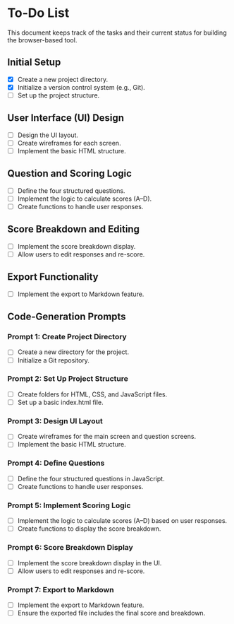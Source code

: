 # To-Do List

This document keeps track of the tasks and their current status for building the browser-based tool.

## Initial Setup
- [X] Create a new project directory.
- [X] Initialize a version control system (e.g., Git).
- [ ] Set up the project structure.

## User Interface (UI) Design
- [ ] Design the UI layout.
- [ ] Create wireframes for each screen.
- [ ] Implement the basic HTML structure.

## Question and Scoring Logic
- [ ] Define the four structured questions.
- [ ] Implement the logic to calculate scores (A–D).
- [ ] Create functions to handle user responses.

## Score Breakdown and Editing
- [ ] Implement the score breakdown display.
- [ ] Allow users to edit responses and re-score.

## Export Functionality
- [ ] Implement the export to Markdown feature.

## Code-Generation Prompts
### Prompt 1: Create Project Directory
- [ ] Create a new directory for the project.
- [ ] Initialize a Git repository.

### Prompt 2: Set Up Project Structure
- [ ] Create folders for HTML, CSS, and JavaScript files.
- [ ] Set up a basic index.html file.

### Prompt 3: Design UI Layout
- [ ] Create wireframes for the main screen and question screens.
- [ ] Implement the basic HTML structure.

### Prompt 4: Define Questions
- [ ] Define the four structured questions in JavaScript.
- [ ] Create functions to handle user responses.

### Prompt 5: Implement Scoring Logic
- [ ] Implement the logic to calculate scores (A–D) based on user responses.
- [ ] Create functions to display the score breakdown.

### Prompt 6: Score Breakdown Display
- [ ] Implement the score breakdown display in the UI.
- [ ] Allow users to edit responses and re-score.

### Prompt 7: Export to Markdown
- [ ] Implement the export to Markdown feature.
- [ ] Ensure the exported file includes the final score and breakdown.

